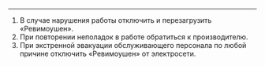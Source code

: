 
---

1. В случае нарушения работы отключить и перезагрузить «Ревимоушен».
2. При повторении неполадок в работе обратиться к производителю.
3. При экстренной эвакуации обслуживающего персонала по любой причине отключить «Ревимоушен» от электросети.
